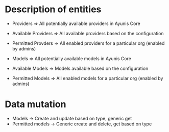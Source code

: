 # Description of entities

- Providers => All potentially available providers in Ayunis Core
- Available Providers => All available providers based on the configuration
- Permitted Provders => All enabled providers for a particular org (enabled by admins)

- Models => All potentially available models in Ayunis Core
- Available Models => Models available based on the configuration
- Permitted Models => All enabled models for a particular org (enabled by admins)

# Data mutation

- Models -> Create and update based on type, generic get
- Permitted models -> Generic create and delete, get based on type
